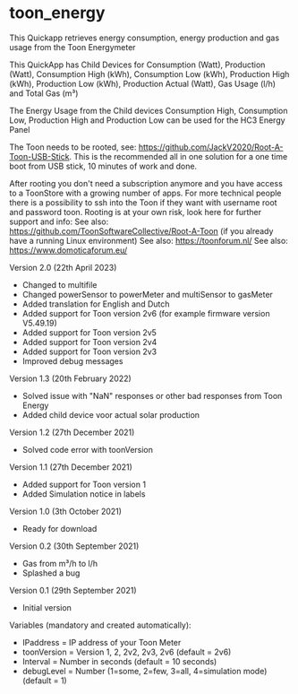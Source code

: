 # toon_energy
This Quickapp retrieves energy consumption, energy production and gas usage from the Toon Energymeter

This QuickApp has Child Devices for Consumption (Watt), Production (Watt), Consumption High (kWh), Consumption Low (kWh), Production High (kWh), Production Low (kWh), Production Actual (Watt), Gas Usage (l/h) and Total Gas (m³)

The Energy Usage from the Child devices Consumption High, Consumption Low, Production High and Production Low can be used for the HC3 Energy Panel

The Toon needs to be rooted, see: https://github.com/JackV2020/Root-A-Toon-USB-Stick. 
This is the recommended all in one solution for a one time boot from USB stick, 10 minutes of work and done. 

After rooting you don't need a subscription anymore and you have access to a ToonStore with a growing number of apps. For more technical people there is a possibility to ssh into the Toon if they want with username root and password toon. Rooting is at your own risk, look here for further support and info: 
See also: https://github.com/ToonSoftwareCollective/Root-A-Toon (if you already have a running Linux environment)
See also: https://toonforum.nl/ 
See also: https://www.domoticaforum.eu/

Version 2.0 (22th April 2023)
- Changed to multifile 
- Changed powerSensor to powerMeter and multiSensor to gasMeter
- Added translation for English and Dutch
- Added support for Toon version 2v6 (for example firmware version V5.49.19)
- Added support for Toon version 2v5
- Added support for Toon version 2v4
- Added support for Toon version 2v3
- Improved debug messages

Version 1.3 (20th February 2022)
- Solved issue with "NaN" responses or other bad responses from Toon Energy
- Added child device voor actual solar production

Version 1.2 (27th December 2021)
- Solved code error with toonVersion

Version 1.1 (27th December 2021)
- Added support for Toon version 1
- Added Simulation notice in labels

Version 1.0 (3th October 2021)
- Ready for download

Version 0.2 (30th September 2021)
- Gas from m³/h to l/h
- Splashed a bug

Version 0.1 (29th September 2021)
- Initial version


Variables (mandatory and created automatically): 
- IPaddress = IP address of your Toon Meter
- toonVersion = Version 1, 2, 2v2, 2v3, 2v6 (default = 2v6)
- Interval = Number in seconds (default = 10 seconds)
- debugLevel = Number (1=some, 2=few, 3=all, 4=simulation mode) (default = 1)
